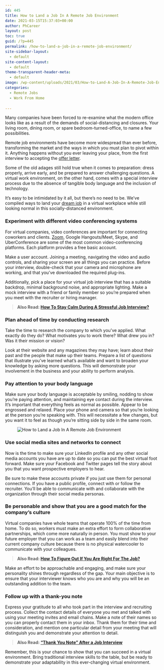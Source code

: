 ```yaml
---
id: 445
title: How to Land a Job In A Remote Job Environment
date: 2021-03-15T15:37:03+00:00
author: PhCareer
layout: post
toc: true
guid: /?p=445
permalink: /how-to-land-a-job-in-a-remote-job-environment/
site-sidebar-layout:
  - default
site-content-layout:
  - default
theme-transparent-header-meta:
  - default
image: /wp-content/uploads/2021/03/How-to-Land-A-Job-In-A-Remote-Job-Environment.jpg
categories:
  - Remote Jobs
  - Work From Home

---
```

Many companies have been forced to re-examine what the modern office looks like as a result of the demands of social-distancing and closures. Your living room, dining room, or spare bedroom-turned-office, to name a few possibilities.

Remote job environments have become more widespread than ever before, transforming the market and the ways in which you must plan to pivot within it. Anything happens without you ever leaving your place, from the first interview to accepting the [offer letter](/things-to-consider-before-accepting-a-job-offer/).

Some of the old adages still hold true when it comes to preparation: dress properly, arrive early, and be prepared to answer challenging questions. A virtual work environment, on the other hand, comes with a special interview process due to the absence of tangible body language and the inclusion of technology.

It&#8217;s easy to be intimidated by it all, but there&#8217;s no need to be. We&#8217;ve compiled ways to land your [dream job](/tips-you-need-to-find-your-dream-job-and-get-hired-faster/) in a virtual workplace while still looking normal in this socially-distanced environment.

### **Experiment with different video conferencing systems**

For virtual companies, video conferences are important for connecting coworkers and clients. [Zoom](https://zoom.us/), Google Hangouts/Meet, Skype, and UberConference are some of the most common video-conferencing platforms. Each platform provides a free basic account.

Make a user account. Joining a meeting, navigating the video and audio controls, and sharing your screen are all things you can practice. Before your interview, double-check that your camera and microphone are working, and that you&#8217;ve downloaded the required plug-ins.

Additionally, pick a place for your virtual job interview that has a suitable backdrop, minimal background noise, and appropriate lighting. Make a mock interview with a friend or family member so you&#8217;re prepared when you meet with the recruiter or hiring manager.

<blockquote class="wp-block-quote">
  <p>
    <strong>Also Read: <a href="/how-to-stay-calm-during-a-job-interview/">How To Stay Calm During A Stressful Job Interview?</a></strong>
  </p>
</blockquote>

### **Plan ahead of time by conducting research**

Take the time to research the company to which you&#8217;ve applied. What exactly do they do? What motivates you to work there? What drew you in? Was it their mission or vision?

Look at their website and any magazines they may have; learn about their past and the people that make up their teams. Prepare a list of questions that illustrate you&#8217;ve learned what&#8217;s available and want to broaden your knowledge by asking more questions. This will demonstrate your involvement in the business and your ability to perform analysis.

### **Pay attention to your body language**

Make sure your body language is acceptable by smiling, nodding to show you&#8217;re paying attention, and maintaining eye contact during the interview. It&#8217;s important that everything feels as normal as possible. Appear to be engrossed and relaxed. Place your phone and camera so that you&#8217;re looking at the person you&#8217;re speaking with. This will necessitate a few changes, but you want it to feel as though you&#8217;re sitting side by side in the same room.


<figure class="wp-block-image size-large">

<img loading="lazy" width="768" height="461" src="/wp-content/uploads/2021/03/Remote-Job-Environment.jpg" alt="How to Land a Job In A Remote Job Environment" class="wp-image-446" srcset="/wp-content/uploads/2021/03/Remote-Job-Environment.jpg 768w, /wp-content/uploads/2021/03/Remote-Job-Environment-300x180.jpg 300w" sizes="(max-width: 768px) 100vw, 768px" /> </figure> 

### **Use social media sites and networks to connect**

Now is the time to make sure your LinkedIn profile and any other social media accounts you have are up to date so you can put the best virtual foot forward. Make sure your Facebook and Twitter pages tell the story about you that you want prospective employers to hear.

Be sure to make these accounts private if you just use them for personal connections. If you have a public profile, connect with or follow the recruiter. You&#8217;ll be able to communicate with and collaborate with the organization through their social media personas.

### **Be personable and show that you are a good match for the company&#8217;s culture**

Virtual companies have whole teams that operate 100% of the time from home. To do so, workers must make an extra effort to form collaborative partnerships, which come more naturally in person. You must show to your future employer that you can work as a team and easily blend into their current company culture because there is no physical watercooler to communicate with your colleagues.

<blockquote class="wp-block-quote">
  <p>
    <strong>Also Read: <a href="/how-to-figure-out-if-you-are-right-for-the-job/">How To Figure Out If You Are Right For The Job?</a></strong>
  </p>
</blockquote>

Make an effort to be approachable and engaging, and make sure your personality shines through regardless of the gap. Your main objective is to ensure that your interviewer knows who you are and why you will be an outstanding addition to the team.

### **Follow up with a thank-you note**

Express your gratitude to all who took part in the interview and recruiting process. Collect the contact details of everyone you met and talked with using your meeting invites and email chains. Make a note of their names so you can properly contact them in your inbox. Thank them for their time and consideration, and mention one particular detail from your meeting that will distinguish you and demonstrate your attention to detail.

<blockquote class="wp-block-quote">
  <p>
    <strong>Also Read: <a href="/thank-you-note-after-a-job-interview/">&#8220;Thank You Note&#8221; After a Job Interview</a></strong>
  </p>
</blockquote>

Remember, this is your chance to show that you can succeed in a virtual environment. Bring traditional interview skills to the table, but be ready to demonstrate your adaptability in this ever-changing virtual environment.
